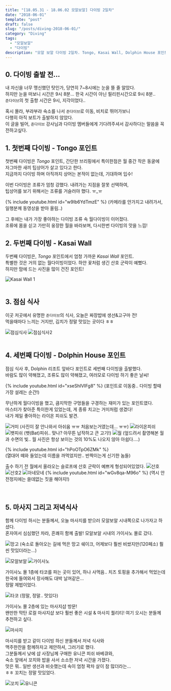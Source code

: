 ```yaml
---
title: "[18.05.31 - 18.06.02 모알보알] 다이빙 2일차"
date: "2018-06-01"
template: "post"
draft: false
slug: "/posts/diving-2018-06-01/"
category: "Diving"
tags:
  - "모알보알"
  - "다이빙"
description: "모알 보알 다이빙 2일차. Tongo, Kasai Wall, Dolphin House 포인트, 그리고 유니콘 피시"
---
```


## 0. 다이빙 출발 전...

내 자신을 너무 맹신했던 탓인가, 당연히 7~8시에는 눈을 뜰 줄 알았다.  
하지만 눈을 떠보니 시간은 9시 8분... 한국 시간이 아닌 필리핀시간으로 9시 8분..  
`준다이브`의 첫 출항 시간은 9시, 지각이었다..  

혹시 몰라, 부랴부랴 숙소를 나서 `준다이브`로 이동, 비치로 뛰어가보니  
다행히 아직 보트가 출발하지 않았다.  
이 글을 빌어, `준다이브` 강사님과 다이빙 멤버들에게 기다려주셔서 감사하다는 말씀을 꼭 전하고싶다.
  
## 1. 첫번째 다이빙 - Tongo 포인트

첫번째 다이빙은 *Tongo* 포인트, 간단한 브리핑에서 특이한점은 월 중간 작은 동굴에  
자그마한 새끼 팁상어가 살고 있다고 한다.  
지금까지 다이빙 하며 아직까지 상어는 본적이 없는데, 기대하며 입수!

이번 다이빙은 조류가 엄청 강했다. 내려가는 지점을 잘못 선택하여,   
팁상어를 보기 위해서는 조류를 거슬러야 했다. ㅠ_ㅠ 

{% include youtube.html id="w9Ib6YdTmzE" %}
(카메라를 안가지고 내려가서, 일행분께 동영상을 받아 올림..)

그 후에는 내가 가장 좋아하는 다이빙 조류 속 월다이빙이 이어졌다.  
조류에 몸을 싣고 가만히 웅장한 월을 바라보며, 다시한번 다이빙의 맛을 느낌!
 
  
## 2. 두번째 다이빙 - Kasai Wall

두번째 다이빙은, *Tongo* 포인트에서 엄청 가까운 *Kasai Wall* 포인트.  
특별한 것은 거의 없는 월다이빙이었다. 하얀 꽃처럼 생긴 산호 군락이 예뻤다.  
하지만 맘에 드는 사진을 많이 건진 포인트!

![Kasai Wall 1](https://lh3.googleusercontent.com/6zhSP5SHokJrBuoiBEYRKlDeiBD2TtYavvOi6y0eLlC2hoG9FlCf6EMu0tc0zUdXktkDhVy9MUt274riEpPypjko7NNIDfv4-gzr2i3z5BPA2Z3SdoU2jg4j3zoY7jln7nlHIetiUyDIal7g12Fc36QaITsVQZ9E1UiZy_u2F0I_34Bim_z3NIy4SuDGhBjBjTQ7dVqqFFE0b1tDnl0OyF8gNLTfXIKUMJZRhjfVRIk9dEdz1vcaBNm5TugRM6Ag1TNS2RALQ9SR4R_fJY-XANDHfScsGfmJqAONWRvijgBlLoXYkm5Fr0bBkOoOuo0AzPnQQuTZhFB6PTqJjs8sAqJaVA0sYe_OikKyZvq9X-vFK7ry5jmfFPTLsWArs7ekW3viMVyW3c_HK-02ZY2R2VpPAvfLGx3B4z5hs3MUuTHcFj7NJDi4OZt5yKo7z_gPhrDm8ZqwoFzel-4otM5THKBbZiMwIfgtePJCL1SiQaMWnV-5PWPCqhSDw7oSQHqetj9gaBx02nZWEhZnyU2OaiSm2vVqgS4-EiLLO7qR4xZNb1XwtLtsFLMUOxYTZmszlwQotjxqMZCy7YVdEWSGcZsasaRSu6Yr_2kvAmTZfCPw4dwiZDZVYTVnilC7OooWC2SQBpI8u5f_SqqfyDpVQj7SjYgz33oy=w600-h400-no)
<br /><br />  
  
  
## 3. 점심 식사

이곳 저곳에서 유명한 `준다이브`의 식사, 오늘은 짜장밥에 생선&고구마 전!  
먹을때마다 느끼는 거지만, 김치가 정말 맛있는 곳이다 ㅎㅎ

![점심식사](https://lh3.googleusercontent.com/ONsPkB3o50tBF2YX93XdAsJQIPGyRzzxX1QPXwGKojzGYIueCAqFyyIh22WhAVQLoeauDCUp7QqsiD3LN47holxKQsegy2AENs1vA47GbfwEyZtxEXqpgATZkyzSI-jll57AwUMGljj5v7vZzAs9aC0cEpJRRd8E-6MntsHDDB_VAbxCaPV4q8oQ7yebXsju-iHnViZo1YXR1upAAqWN1M_lJo1hXcPlePHGtFzFDPY36yYaJb9txUDxJ0k2ezwXYSScv8j6c55ePm_CsD8cq8jhNaCEhpvrmNQ1NUb-52Yebmrh0zyvxmQkKwt6IxTsE7CW5CaluenlrMfypoxTDw8hVMP_C2slVInHMM6J741cxGF_ayXwRFWWTPxiAmBflHig_-vlrtaA4d1Thy-VnXJCSkBJKezZbt89BlrN0B65YGiralkuv8mMiGZ8a56oryXUQ2nQrNAn7lu1lCL1ziNj_naM2iUGv_cBsIGfiJyR-WL1oMoMi51KrpMw4vlmaH4OfdC2QSk2yuAlXZyeoyMsDD3E0JtJpwPgJVXQ6EIiZL5iaU54MABqixNsYP76RBxZo6Zwzop71PrHJbcRyKJ9vAQdRPnHdlCL96G5CpnljIsWrlrDoKf3RytETYDNPQs8iB10ZfJ6E75PqeKIVAq4wUIWgD8I=w600-h450-no)
![점심식사2](https://lh3.googleusercontent.com/ue_T0RZPdGw4hbPtx4bkpC5scfUj6O3oENHHneNM6tm5BoPvO_D_pAzYniaeNTAb7oHTgEt4ETMNiEBaz2AfJsWId1uPWROImEobSHjTKlr8Gh39Ai1uzK5qXhHVW83Xbuw2Q4TVdvXlasFa7PxOSF51YZEi_NLDmeH-XmBvoBOLCeCSp9FmQOyvsxKXGZV1omJSoXQmHnPfcTsjiA1KHjvomQyvutB7L-9ko7nYU7vhHBex2vFNK5fD_I4M2pSpmVrRBGuX8Ys0m8tJU2-nHbdCS4pocQxUm6gkUD6C3jIA7wGWgH5gDsAKglPcr5cnIF8xAvmGuMQs60P86-lgqpZs5e3D4wwr11b-ZIDQ-JuRtxPcDBaPE7qUMnjgSA641txYXhZGIJ8QkKUXlpa3bhAhrvkg70GvXXMcqihCX-2BB4CqMET6LFVizyH9W2a8BrJOPOoiVPnTrWf20LaV6V-riC6oMAxeAx4Mm5CjA_u9cLrURuH0-R51tjd6SNYY5kfrOWT37crC3btmvwVEKKBwO5OV38AXIUoXVV20eZejXvYdTl1iMDgM7d_k2QiYZVPtBj4PzLJnaJl_MPhrQxebIUvLQ2ujIa5TreovtplVXzOPFqc5lMnFeMJREj4nMAbTnGzfolVTqDpU5gJO04RAN4HAWy2a=w600-h800-no)
<br /><br /> 
  
  
## 4. 세번째 다이빙 - Dolphin House 포인트

점심 식사 후, Dolphin 리조트 앞바다 포인트로 세번째 다이빙을 출발했다.  
바람도 많이 약해졌고, 조류도 많이 약해졌고, 여러모로 다이빙 하기 좋은 날씨!

{% include youtube.html id="xseShIVIFg8" %}
(포인트로 이동중.. 다이빙 할때 가장 설레는 순간!)

무난하게 월다이빙을 했고, 큼지막한 구멍들을 구경하는 재미가 있는 포인트였다.  
마스터가 찾아준 특이한게 있었는데, 게 종류 치고는 거미처럼 생겼다!  
내가 제일 좋아하는 라이온 피쉬도 발견.  

![거미](https://lh3.googleusercontent.com/l23ls3xp2-z5SNZZVJk30BCEtMleeDPaGYOSu1wYHRHe2Lq4ktX5C4p2Ajo_V_2GltqF1g1IjvjQQOJrZG6INGsHgmtdt_lFMPM68UIMLFpXB_oUe4JVax3y-TUD1yA0TKqAUYjfB4Drul7axTNa_EdurTJc_P1JiKqLYxTnpQhIIKx3cI5N-ChFkUP2V6oaPyQYeW53YpsDiNeFZweBaiPoTAlIn0g7BkLQ--BxPETL-IDnzbM2QzSuKVFybl7EkkfdVuBaLWn_efup49RBm4JnS6rDw86Ltz2EKlvjPNMJ4qRC2wO-YtnOMQqXyqaawg8r_BnST0s4J5MOVjAkIb8TjMOqmowHvL5SMkwOI0vtd3gKEQRdeVjG8EjM3TNMba4Frz5yb7bJXIFyFU2j9CKLgVWMniY8_JC5C0e-T-Cnuu_7AuDjgz6txvHG7_Da5ZI3RMsOlpRK8nA85sJDFGCWpW8zXQZSLhltZOZYP5vUJjnhL_pskoRcYqkfLe2MAlRGDwoa3-hoFH_YFB-CUmW7P4rDa71d1CLqkreC-Az_XtptrTmQ5rjAgsfSzeFdPR9vRJEBleUyl9b3t0C5u9mBywrKDraUKO3O6t8O79sJNyeXlNOAU_oAL0x3_NEwvEz77p19fjEu3-seLwxVTe3phmMuIFsK=w600-h450-no)
(사진이 잘 안나와서 아쉬움 ㅠㅠ 처음보는거였는데... ㅠㅠ)
![라이온피쉬](https://lh3.googleusercontent.com/Q9dJEGimbYrQ4PtHb3j40YwZHy9MFvGy7tinO-C_kBON_KRJ5pKqoYuW2JFZ7PxfWXDys58l7LPQ9WJ3p6vq6oP1uFtn0I9ISEI5rrg3YVO7zGt2N5W4fn8DJZdjZUajj040z77jBD3GcErpIROb8gTv7kJuXZQoM954ktWND8u_SuTObjwMVqZNCn888yqxOHMlrjE4ft5aAS9X8qnuiQD3HQdMbUcbYCVd8Kth5pG0Za2VbyonZpWeqf8iqKcOjlxZn3g8SbJGNGV5E3PXYvCsZN0PZn8q24aTbcARLRHxKA3ppWl3d0L_fRBwfM3B_GETYWHmjccfb91G5hcQodH51AxQ9pvAoi-5OlWVS10Mjo4v1PInqTaV8Px8utNjF-pcnmHgDT8U3B8qxV2D9oSkUPhUVbqu7yya0aqyXidTB1KHVB7qNVzPLLiM9u448ao1qboZ6vyzaKcutPTxCpV0klwdPvFrFKit-Ts1skzWT1kxBsP4ug5hciITz0A1TjejaJhwil8o1ZdFri7M1fCNA9VrgZjtA2y7AplYEXsMWCZdxI7kxSLYM_k0PNaYgC0gueHUwhwuaN-4-DPdIwYhHatYREJwFn-7HReFuwWpwOm6C8pVvKkvXjrHDomK2upg4_3CEQYOT2K3irWA4DNCfFAW5HBM=w600-h450-no)
![뱃피쉬](https://lh3.googleusercontent.com/DNfoa6EoOb8N_aj1ksNGiD98rjWtOgg_waB6V-6Ra95y2n-p9AEAI_Vgb3TUhPW0pSL8HLVomRxpeQTtItH0uf_OaxQt2f2GhqbL4vVH_uHB43h0QZZkuaWkPuH69G2GcaA5q-8x-82lBS8ekIJ_9t04akoupk9_VOJcDkIp0lgXm29__ltG0AICfYAB4lqreMhVF6iURundgCyxnR7YxYxSj2Gc-FyV-K-1I_gXjp_SXTR_65DfcwIz3I-WOG9GtOgEE28SiOzB2gtLxsiUr2472FCjV0jWKLkkUbRBZBzMs8id2Y4dePhkhRIjhaKGLgcUWFP2kGxVAlgV35jZs0c702XNKRipeiA3dEjY7YJYIt6s27-k_tKjX-zp70xdKPwHe3ehHR19-nMdECwm_MBHEmdP_9vKiTbo6VwqjZRE_y307R53fK2K7MTXrms-eZ80dL7NAnJu0F0HWGCgSBg26FoC7inzDUAyLbw1HmNovKN0cq41eK0hd4gN6Bp7khlWiTEVHX3vwBzHa4qdD2iZdDH4Hztok55O7FlyvqhvCcQfLqGFYphA-qasI1RqdlP1iBTOaGylLnQuyMQZSoDt2nY2ImuMwIy5-DPbpYF9NsvzfwKP3VYZnvyaT1m9SO0I4Wn-aw8HIOw3lmYm8S9x-gV3-R6N=w600-h450-no)
(뱃(Bat)피쉬.. 맞나? 아무튼 납작하고 큰 고기!)
![월](https://lh3.googleusercontent.com/7J34d262zeIX11LVcfqoe2qRK9rBn2wMzReaIL9MGzSZGNzUip3bQKWYyosv5jRbFbAV5FGVRwuawgM2tfso1_Rgs0dyj8ifzFJ8TJbHCtuS-BC8pX9i2jE6IUS-QOzTkqCNxF9xF8QTytcves9qz8GTRUeeG0aUz_PAVZTJEC8nKo9q3DIJ_1ijc-jLwkTS4c1G0RS6Jjl3VvOS7BQYJYws-OLEz4zRBvnJ_1V6FrI_8iAAQxfbKuN7qIdPkF-55qLMfnH-lYpf7Z8bWYw9GbEaE9rex4fXSzdaKvASHIVw6ylF41emlu3G7ajIsUwiM7yF9t0-2MKTEx9ymMU0Cls9y8l3386dxHrJxaO1Tld-wz3rKNWBcjLxIdS5Bzxm1J5UBem97QnJ5i9YtiQIzdAE6VQfUzB5LeOTMahgJTpDNayojpge7x4ctNhOjv__BTjCjQL-BU_tAE2G-lZxQW7qh0pbNG3bE6-99nf2b4jAqwCfwOTjHSrwVE52_S4SFuBYvAKRqnQuR5aRGDM_LlUE7epBNmI_C3hSDGaVq-yEUZgDBTMmrUK-19VpfhOIigHbzbjE6Oh65Sr41LIZSUll7cAqy7mpNrDNS6TWK5wafVERzZA5d7KA-OjdnN1H77cWtH3A_hOlWqfvdkfjy6diao70Qijq=w600-h450-no)
(엎드려서 촬영해본 월과 수면의 빛.. 월 사진은 항상 보이는 것의 10%도 나오지 않아 아쉽다....)  

{% include youtube.html id="hPoOTpO6ZMk" %}  
(열대어 떼와 들었는데 이름을 까먹었지만.. 반짝이는게 신기한 놈들)  

출수 하기 전 월에서 올라오는 슬로프에 산호 군락이 예쁘게 형성되어있었다.
![산호](https://lh3.googleusercontent.com/_mu-97F1lQq3xbedJ8ETcS3IF58EZOI6AowzeirofLHF5UmacoQPEc7bFwyb7t6s3DzG4ex4PkB_hkM57CwyzJkB4WaJuXFyrcN2NYMuZxN9MXk4h7fI0XZJdQXUppPRxNyJKDv9-czsY6SYOxVY68pd4mwx3Fa-vMPPpcM9lGHE6zOL05t3pF2YXPvQhENy-5BhmYX_oZFkDk__tdQrsWXrxJFj3lFcc6Jsnh7vu4J9TqqFJW688sEOCJx9tJHb49MiqX3A4CwkKQEw1bl3w18xSOStoSP7FZ3OH59p71Iqv9a2EN9HIvJgec6reiES_oKWlExYJXHpFXLsLvX8XlwRZOSMrU_K8Iq3LVLeARzuv7eLX7NX5uLSIWigNHbVO1npKqz2aOg4JAmbwOXrSmOBBv_I1rS-trtHi5ZcqEWiOjgCz6Q0qGiCySS-IZ2hQLSUw2AVmv5-LlNsGmIYmcrZhkabrtwy9XqJYK10pEDhFquPQYrZoSKnhGjGOOzajlULtD82UVLp9ADOi4OPBdoA3bq-cGwj8wyqQbJuTM4kJ7HjqV7-EjbJgMd0bsYfhXunl0jGfLi3gw_gfTvKRUGY0PftM4K3szk8wStMfnh6j1QmEPwKDzpT6JPhPOQi1gQnLmf2W4h-bJ4T-czQy6o7y5wAqMXc=w297-h222-no)
![산호2](https://lh3.googleusercontent.com/He2oBhIjcNZtofA1a3p8UdkIusrLbQI3A9ssxyOhctOq29UckzrstRIDJ88hoSA6toRoVeCwmslxEyg7Naz9bBMsJF61jaSDpXGbHs1IUH4IA89P3CCJW6SJr3Dgn3dHadm8JXGLrDRUUpXi-PQAlGI7gkJ3MB8rVIGzZzSim3NihE3MdWTrE2MBlGJgkox1JuDyTk0xHhR2Z-oLT29wjoWz4qLaYjTP7pbZYPCZm_BDbVXlkyxaOgXvZZo1rgUOfNGFNX5TjY5_aAXbeQWBhgIdMae8GiHo0yxh-g264dhpbjS9RKMpTeNp8OgCnYEjOnKw7TAGhB0-E8bNgjrK5f1bfRH-F6a-ZqxEejczwSCFiH3qT3Zb0bCAv_mr1hnj5V3BbMcetSEPir8k8n2QY8nFK1ZbjHRmHgjmMF2JuTPehcWbUlRGs6VuQFGFz-DUupyOGAgwRGuxA3Z4UjgMHYX5TZ2v8MoaZAYeSSqMebvFqr9NvGArsDmR06wOXck2w1KE0_U_2lSwoQtShIXE3ZBWMUxiIAaDuol0qhjmJenXySB3jex1V6PJv24emDhA4-XU6aXEMuFBFG8AIZEaQmQRzYTNGxVRUk88iO2Ng1_P2SNvHr1-aPEt8FxNOfj3Xlu-1TpgoddGJ2HvO-EECdsXrNYy84Lx=w600-h450-no)
![아네모네](https://lh3.googleusercontent.com/oUJ_JFnSMGuGGG9PJVjXYJQc0Tt6f6lMMaRs563NBkWdMemtfwIPpxZGdUCUau1S6nW32C8RojJpB5wevwkFYtQxumFbRuz8dcHQ1cNUMDtxsVGmsJIY1f-tsJc4ER4QtxKu_ty_vFhJcFNoCVkXG43SYO_agZgfW7EolgMPRdjRM8Xbo-i0oahdooWq7MLU4no-NWyUM-U7HxPQcOVp7LMEqdbSuOD2A6tonVel7Xnf5JKkiiyXA9_wXHwvoj4hlDcPw2PNhtOzLd-lTn0fG9a3lo3U1CcvI-ahEyh1skYCPsSsjzxKbpO2vUuOmvJqW1pOGgCYjcjKCkUA0EeuQ8K6gSm7c5X7ObUsujYch17H94LjsibBte3OavnZIdSj7yfF9cjKrHbM3jDJbcnPmQFNi-HZqXbi8ffKK1M6k1mXmIgI91uNmApxOzYrEW5_ewkzVUGmcjX6hnsTf1mjkc9oL2jmYeGpzCP7T7252pX_aqR0aoWI1lR0Gy4fxY-poH5rH6Nk0_K4xcFmyiMsAnAYfJ2kmIBDiQQ6XCZVn_blO8ZcuV7oLJ5UOmNqPALiouPmrxtrRwyveWqPtudL3sz_BGdZE9hQpm_BzPFnXLnG3AA6NpvR1CHXYv64VkkS1iAAiqAYAFZWB7HhbWrImdeE0obU1xDx=w600-h450-no)
{% include youtube.html id="wGv8qa-M96o" %}
(역시 안전정지에는 쓸데없는 짓을 해야지!)  
<br /><br /> 
  
  
## 5. 마사지 그리고 저녁식사

함께 다이빙 하시는 분들께서, 오늘 마사지를 받으러 모알보알 시내쪽으로 나가자고 하셨다.  
혼자여서 심심했던 차라, 흔쾌히 함께 출발! 모알보알 시내의 가이사노 몰로 갔다.  

![망고](https://lh3.googleusercontent.com/fO4HdqZwuJ1LLn2mNKebca3Y2w-BswKUdsRiUrW7pOn8cQNUpu-ewXXywg4m5vEB1khRQSkkYqBlZaA-l6hZBePBCGpmPzNQj0rpaxEe4wIFIqPSxdPr91sWE-ZMByH4liJDaqnvKDS-LdQU1UBtil-p_dyVxhHkwVWQLq8LMxCFttIDSFbSz-nWLewkvlpdqVDsw9SEMK6m-hm5B5Cu89qby5rNmZpPCfpU0zpEByQXsKgk817_F-kc4JYwx6bcti0p-xSfz0BfzL-P8O9MAynJJjs95GY2hKSZXuugdttuzhnchyJEuHW8GMoAoMwt3DPI3e4q-vYbJDdkr3VI88ChXtyQB9MI6GH-_k9TbfRmmvsyFxwBq2WmmD8Fx366GxlASLPxCQlEfnVWZC7YRd-NNYLPWJCCE-kJHtmIijkGC1NG5F6Ebju3ydLOj_eBFP0eniAFhGva83DawN4IitBoXi8JlQ3oNMNTk6Xktc7OQ7_LMGq-P3sqeoetz621ZpttB5DPWsgnrp9w3Na-PlsPKTmpKGyIVLLghruO81nKTMX0EEMprAIkfuN_ngJIMdC5phD-JrO0zUSwNZuvYMLxzKoiEkb9pyOqeLfu85kW41yNh3Umx6rGr2i2wTbdNbmxGpMzvacVKmiHm8TQGXXNnSRnknmq=w600-h800-no)
(숙소로 돌아오는 길에 먹은 망고 쉐이크, 어제보다 훨씬 비쌌지만(120페소) 훨씬 맛있더라는...)

![모알보알](https://lh3.googleusercontent.com/BekQlmcm3kHpCM3QhPC01io5MLMmRntvzuhR3y8IMjX12gXIToaoTEwXSV1PVdMDwxzVcbsCyTTxGtLuqMNj5F-bw0vngKz1tszHQYBIoSJzC-GmcTnbT-zDt024voV04meZVKEiTfTStQgdHjGM0yore3Gc4_9LH3E_wDp-JTkJibF3HqJXjFdWajRoUgPY6uZXMOqnn6cP7ZoRhzhcsvc-BBBmK3RZHXo_UiQJKWMT0j4hoiY2A3pnm3ozhRLseSr3sh6gEX9mk1uh_ote6xTcASj4LV0LMI8KsegBJkznXJvCX-ZWFpGDCNV3-w1rlQrLlMP2jHg7cmDUfNwrM3Fei-dTxwREY8fxzGqg6SfuSi1BwbV4PsccQNm957DpYJX1QFLrbHevGZFWAiI11t7BzTBdYJqKus2um-ee8ygWzSEUBpsoprk0lB0dz_aW5g7-L4blT6AnTijWFUmkA9mvrZk0tq8sewoxTMFPA3qpggCJ8zU7tWY_K15eKytf-X0Ubbi3cJYg0WvgjXssTtVo9jZUko4BzJLangMZgj0pCfTFf3RTNvEUo9YBAAqwz79aBHrQOWxdJUYOASi6-jrNBVwn-esJstYGId_VWR8RMI55Fpjy8NxILBcqvUW_S5C7zBAlXrKZONJWlVgGzgmlcC7zBjYI=w600-h338-no)
![가이사노](https://lh3.googleusercontent.com/dAT9aQIRX7GATDMyB9VKmqRlhhb_3h4ASqmtR0Hz9sZvU05YBiP3b-J0MNhl1f-9nV6CpxY-ZLMIKRGwZLQy4hoaW34mUmWdwxxDv6Tqgfgi2L794BmOwV7z7sTcAA01vIp7f4WB5ZVBBrLxlzaYkKIzlPNzuRlPuWsl9bz3buhbv-lA2bEomtxU8DfhvkZMeNgLIHK8g_qUL_Gd-NqVLiEce8_q4eywoGsCJMw2nx6o9YdkLdstNBPDgYONEMVzOz6rg5TMTJpZNy4RDAb3vAA9y7vz9h2nOMgUSTkIrt0w7SazX-6b5kjv2VP8S0Pz9iI8CzmHhwrMOSS4FJaigvNvo03LxiQDINJ40b8F3TqpJ-jKGylUREguDSHs1EDNTYb0DGjwOzHr2rYIsVvsiCzpm495WEX_fZSe3XSOTlTqlwLB7Iu4ERbs7R31_V-JTHUL7Vnh4r0FQoOqNaKNtbKHalQ2WxmBAElKAmC-ekrmVdS4YYmdngfCcs75EKN2_mmmKxqRrYzVV7F7UtmSXopU2r9xwvghGnW6JQ_TBXgZAczyRIqj1b-woZipMBjtS1KR3PcQpatWClbTK7JmvvwmUFFUlOvQO6ler8rFSJR7Gr3kirEgoPjHrFJ1YHA21y4B0M_67glh4sa386wJjvgmf_FO8Hd_=w600-h338-no)

가이사노 몰 1층에 타코를 파는 곳이 있어, 하나 사먹음.. 
치즈 토핑을 추가해서 먹었는데 한국에 들여와서 장사해도 대박 날꺼같은...  
정말 제법이었다.  

![타코](https://lh3.googleusercontent.com/3LaMBBIf9Z8I02AWU1ulIQ7woQom-YAh1gjcVJ0LPFmugMIhUoq_d9PMcpugHgftmeGyKp3_wkScnkoNeYCr0UiHDtQVRxWJV7PtPZDnWxMSg5n2KU2NPbr3XJjkU-7HTKqsKQz2FJpkUUe2IVzLxsaVJW1a0lFNID4RBhQ6cD6Yxyy-SnDbx1XZF6GF7uzB_avXuSvmm2ZCcs3R0LAU0sj5_-iatZwiQx5VgSQlN6ljr6w8qa8g9jIqnm5QU4JJP0qwQbw1BmFhpXHskwQtSEKElCHKXakmbNBFT1e7KwZ9Wnp_gWlbK1apF3oE9wYyJXWC24SEZuoCLbzB1dO5FC5LnFzYxWcP7MWUGF9YF2COroqE6tetsk7tOhGaEVYH1v8TxLByd_KVXDJdPa3MxuD60eCrYHTuAilUo6YfEwNGekXW61gNH8OqTbAue1w0uw7maXOlo2k4LTDNvkm3S9SsTWA59GhdNovolLulWcrRFsew7o6q7XFKg39NkdXdS31LDrTx8kMkFCK6sk8VPibCXDiASuYoko1fy-LjtnzSlbjYG4HtkQc9H1aFCQFnzPn9U2J4yLDaFcUUEXLHVanMgpmTHZ9Pn9Py-ssQ8O_j7-iHjsjwNWxhJN5unSsuHkyWqZD6Sx9BP0U3n2vHKqa7v9JbplcE=w203-h271-no)
(정말, 정말.. 맛있다)

가이사노 몰 2층에 있는 마사지샵 방문!   
왠만한 막탄 로컬 마샤지샵 보다 훨씬 좋은 시설 & 마사지 퀄리티!
여기 오시는 분들께 추천하고 싶다.

![마사지](https://lh3.googleusercontent.com/k-PL3VEWugy3Qe2XIsWtasFIBoXqpYHunBpMmHx95_0ALcj-UnHPklXNHDUUu5MyTmNTCYj1CfxxE3p6LaJRSGMIhkVoAF6Cp_vZd9TwMgEJSh7xBjXQhIYsBB07OZFPu2jqS3QRH72fy3NAXwwy37ltNQo1a0MDJpN2ftl1V5BeJD0va-DgsXwTVUU974KYoGC2b0YvICzes4KCUYBtEtu6ZvLiNAYPdqeRlV2xR_T6QnYNGLwV0P3GdVUwNrv5eosD8oagsmnqivsi6dVbr2kRfxySShHdqT2m6gdVWbfw_zjmUTFOYgQmaPRwipAi7pqkDYfE8XwoaFnkNF_WV1RyUzDwycodWn2BThe484fCVduZKSr5fShw-tzyGYqxiex1QYRM5XTh0RUjpdf5Onmm7aYLI3a43G5uD7cZZbVGU2_xAcm0U42mUAQDagOzbNukU_US6DnBJLu-tKOFcxJmmFq254xeiBeUOfm9MZVLE5IxPCqf13vRM98m8x93t6WtAKgT6AkIkTjAmwZpnU_8bM_rynu9as1A1-bhA2q4XFZoe0oG9w253BLFb-3oZNbLZc3kPWaeoqtkavf0IGIew0UeIRx2OnMxoIcmL7yAG7YHsweyDa2cBDqNUADcOPac1ucJugoDUNwKmJKx19PPiZOBoIFm=w600-h338-no)


마사지를 받고 같이 다이빙 하신 분들께서 저녁 식사와   
맥주한잔을 함께하자고 제안하셔, 그러기로 했다.  
그분들께서 낮에 샵 사장님께 구매한 유니콘 피쉬 바베큐와,  
숙소 앞에서 꼬치와 밥을 사서 소소한 저녁 시간을 가졌다.   
맛은 뭐.. 일반 생선과 비슷했는데 속이 엄청 꽉차 살이 참 많더라는...   
ㅎㅎ 꼬치는 정말 맛있었다.

![꼬치](https://lh3.googleusercontent.com/nJWI14oFHF2BnKMT7hrfjD18jE9lkw3s3JFvGYctlKJB7Bx3A3TDX7-gBAYgyjVu6rT8A0pDe5jx8u3ApFYsi-aPkHpRukyByJx3oJYbfYGrpj4BXI_pDYcW-hL0fuMVIBE6iF92BMW6Psk7qyikorP0LE9HMBSZq16ShkEIb_yQyrlqj1r8C9s2iJqH3Uk5A_dWDJYM6P_bkFY8T1ERZPaYuttGeNihtLAPhuJOjcen-XGDHlk2gwS3afMtI27Eld-KaboILvXizbdhp0FW1OE8Np45KpswGTdM8esI7n5OnvC9QFj5zbvSSw-U9e3X9G3zbalYKIXqxCR85jr3Uk32GAzC_X9p236uDP6OZ401wVxLACtGxobqE8hY1sbZVq4Tmhevk-9oUE98zUldvfvfv8NE9i244N1Ad9HifdCCIe6AiLStylD2pUyUKca2M-lp0pIR07e7gwdQeMhWGvWHKC1P_dA8ITk_sdDItTFjJIcECAJoHGkS0MoHGV2Vpxt1zPoklL06sX3WJpkXv1ZHRqpizCeS_vw_DElqBEmilPenA7k5pJUaLObsLYAdLWKx4_f4fZg7Rc20eNJKFQqZzzdB-8ugwpCG3ukm8qxLTj13cen3ngF4b3JPbgaxifpvBTt0pt8VDQUsqxnh_c5iI72-KVJT=w600-h450-no)
![유니콘](https://lh3.googleusercontent.com/oroGyxsCTc2ZW3GwFBzZ0FW7HRPtn5vOmR6OfMVUndcLXNmqABlNIsamNEGRaDcsWswNikBGu9uSUNqs72UZTuiMUP2OApA17qTKA8TVw11awkSRaP4akJFPJ_R-ZRkTYD6BY5kHF9r_jIMZ3Ioiusz2RrviyeybzjIc9HJIorgd7znR0Z0M-BPxTgnh31IzRQjfJpgi3SCplAMQ_PvyKXa2Oi4O9XugczI9DtLxrpgYSVq68y9jJ3njs6CVgQ-F-EvBp1uzH-VvJySssBwiV2Ur4I3ikodBcgsyWwHkJ3vmQJi6wNUkOFcP-GGujPcqjJ7bALh50TkBnZnBGzhoDScbLNjgN9drm7iOgEpWbHLDyQEZqeys5wVTVxo7Zk-TVRVYNpdh7_JtqpdJW6wZD1WULdL4Y0aP9GpNvVYHGA82n94U6hIOv-75TjMOaD2NWXfuZCOgDl8bh5vz2ObtsikFF_zJ5_HL5sIzgFmVbUzP-zjXhKVImay-hGxlsF6KU_ayPz19O7548CYLcIMpiYQHr7Tm6B5aMKpFkUeRLgSB46nMALSwO5IZ6LuHh4uLBGo4U90_gwVkeeaW62jmo-yynnxhPs9jLLATDcncv452w8vYgswWmkyjUz0d277wNTU1cQ5lQS9m0dHWbIU-peo7BMw7x4Gq=w600-h800-no)